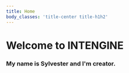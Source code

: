 ```yaml
---
title: Home
body_classes: 'title-center title-h1h2'
---
```


# Welcome to INTENGINE
### My name is Sylvester and I'm creator.